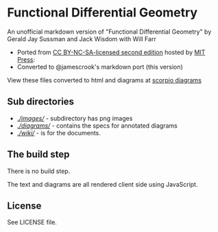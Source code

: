 # Functional Differential Geometry

An unofficial markdown version of "Functional Differential Geometry" by Gerald Jay Sussman and Jack Wisdom with Will Farr

* Ported from [CC BY-NC-SA-licensed second edition](https://mitpress.mit.edu/sites/default/files/titles/content/fdg_edition_2/book) hosted by [MIT Press](https://mitpress.mit.edu/):
* Converted to @jamescrook's markdown port (this version)

View these files converted to html and diagrams at [scorpio diagrams](http://scorpiodiagrams.com/gitwrapped.html#fdg)

## Sub directories

+ *[./images/](https://github.com/scorpiodiagrams/fdg/tree/master/images)* - subdirectory has png images
+ *[./diagrams/](https://github.com/scorpiodiagrams/fdg/tree/master/diagrams)* - contains the specs for annotated diagrams
+ *[./wiki/](https://github.com/scorpiodiagrams/fdg/tree/master/wiki)* - is for the documents.

## The build step

There is no build step.

The text and diagrams are all rendered client side using JavaScript.  

## License

See LICENSE file.

